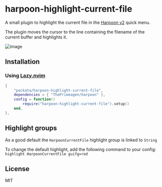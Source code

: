 # harpoon-highlight-current-file
A small plugin to highlight the current file in the [Harpoon v2](https://github.com/ThePrimeagen/harpoon) quick menu.

The plugin moves the cursor to the line containing the filename of the current buffer and highlights it.

![image](https://github.com/ThePrimeagen/harpoon/assets/543561/d901b32f-fa7f-42aa-a2ea-a4e8db701ec6)

## Installation
### Using [Lazy.nvim](https://github.com/folke/lazy.nvim)
```lua
{
    "pockata/harpoon-highlight-current-file",
    dependencies = { "ThePrimeagen/harpoon" },
    config = function()
        require("harpoon-highlight-current-file").setup()
    end,
},
```

## Highlight groups
As a good default the `HarpoonCurrentFile` highlight group is linked to `String`

To change the default highlight, add the following command to your config:  
`highlight HarpoonCurrentFile guifg=red`

## License
MIT
